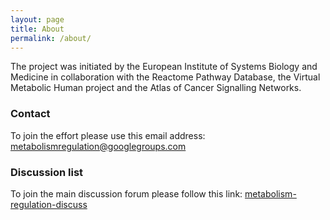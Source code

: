```yaml
---
layout: page
title: About
permalink: /about/
---
```


The project was initiated by the European Institute of Systems Biology and Medicine in collaboration with the Reactome Pathway Database, the Virtual Metabolic Human project and the Atlas of Cancer Signalling Networks.

### Contact

To join the effort please use this email address:<br />
[metabolismregulation@googlegroups.com](mailto:metabolismregulation@googlegroups.com)

### Discussion list

To join the main discussion forum please follow this link: [metabolism-regulation-discuss](https://groups.google.com/forum/#!forum/metabolism-regulation-discuss)

